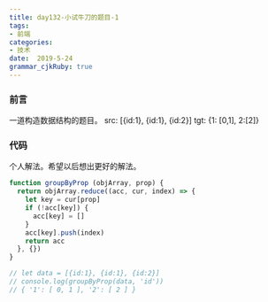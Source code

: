 ```yaml
---
title: day132-小试牛刀的题目-1
tags: 
- 前端
categories: 
- 技术
date:  2019-5-24
grammar_cjkRuby: true
---
```

### 前言

一道构造数据结构的题目。
src: [{id:1}, {id:1}, {id:2}]
tgt: {1: [0,1], 2:[2]}

<!--more-->
### 代码
个人解法。希望以后想出更好的解法。
```javascript
function groupByProp (objArray, prop) {
  return objArray.reduce((acc, cur, index) => {
    let key = cur[prop]
    if (!acc[key]) {
      acc[key] = []
    }
    acc[key].push(index)
    return acc
  }, {})
}

// let data = [{id:1}, {id:1}, {id:2}]
// console.log(groupByProp(data, 'id'))
// { '1': [ 0, 1 ], '2': [ 2 ] }

```

